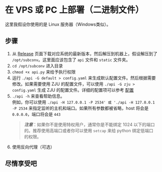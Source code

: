 # 在 VPS 或 PC 上部署（二进制文件）
这里我假设你使用的是 Linux 服务器（Windows类似）。  

## 步骤
1. 从 [Release](https://github.com/SubConv/SubConv/releases) 页面下载对应系统的最新版本，然后解压到机器上，假设解压到了 `/opt/subconv`。这里面应该包含了 `api` 文件和 `static` 文件夹。
2. `cd /opt/subconv` 进入目录
3. `chmod +x api.py` 来给予执行权限
4. 运行 `./api -G default > config.yaml` 来生成默认配置文件。然后根据需要修改。如果需要使用 ZJU 的配置文件，可以使用 `./api -G zju > config.yaml` 生成 ZJU 的配置文件。详细的配置项可以参考 [配置](../configuration/overview)
5. `./api -h` 来查看帮助信息。  
   例如，你可以使用 `./api -H 127.0.0.1 -P 2534' 或 './api -H 127.0.0.1 -P 2534` 来指定监听的主机和端口。如果所有参数都被省略，host 将会是 `0.0.0.0`，端口将会是 `443`  
    > ***注意***：如果你不是使用特权用户，通常你是不能绑定 1024 以下的端口的。推荐使用高端口或者你可以使用 `setcap` 来给 python 绑定低端口的权限。
6. 使用反向代理（可选）

## 尽情享受吧
